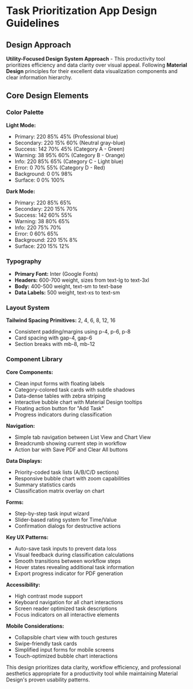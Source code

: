 # Task Prioritization App Design Guidelines

## Design Approach
**Utility-Focused Design System Approach** - This productivity tool prioritizes efficiency and data clarity over visual appeal. Following **Material Design** principles for their excellent data visualization components and clear information hierarchy.

## Core Design Elements

### Color Palette
**Light Mode:**
- Primary: 220 85% 45% (Professional blue)
- Secondary: 220 15% 60% (Neutral gray-blue)
- Success: 142 70% 45% (Category A - Green)
- Warning: 38 95% 60% (Category B - Orange) 
- Info: 220 85% 65% (Category C - Light blue)
- Error: 0 70% 55% (Category D - Red)
- Background: 0 0% 98%
- Surface: 0 0% 100%

**Dark Mode:**
- Primary: 220 85% 65%
- Secondary: 220 15% 70%
- Success: 142 60% 55%
- Warning: 38 80% 65%
- Info: 220 75% 70%
- Error: 0 60% 65%
- Background: 220 15% 8%
- Surface: 220 15% 12%

### Typography
- **Primary Font:** Inter (Google Fonts)
- **Headers:** 600-700 weight, sizes from text-lg to text-3xl
- **Body:** 400-500 weight, text-sm to text-base
- **Data Labels:** 500 weight, text-xs to text-sm

### Layout System
**Tailwind Spacing Primitives:** 2, 4, 6, 8, 12, 16
- Consistent padding/margins using p-4, p-6, p-8
- Card spacing with gap-4, gap-6
- Section breaks with mb-8, mb-12

### Component Library

**Core Components:**
- Clean input forms with floating labels
- Category-colored task cards with subtle shadows
- Data-dense tables with zebra striping
- Interactive bubble chart with Material Design tooltips
- Floating action button for "Add Task"
- Progress indicators during classification

**Navigation:**
- Simple tab navigation between List View and Chart View
- Breadcrumb showing current step in workflow
- Action bar with Save PDF and Clear All buttons

**Data Displays:**
- Priority-coded task lists (A/B/C/D sections)
- Responsive bubble chart with zoom capabilities
- Summary statistics cards
- Classification matrix overlay on chart

**Forms:**
- Step-by-step task input wizard
- Slider-based rating system for Time/Value
- Confirmation dialogs for destructive actions

**Key UX Patterns:**
- Auto-save task inputs to prevent data loss
- Visual feedback during classification calculations
- Smooth transitions between workflow steps
- Hover states revealing additional task information
- Export progress indicator for PDF generation

**Accessibility:**
- High contrast mode support
- Keyboard navigation for all chart interactions
- Screen reader optimized task descriptions
- Focus indicators on all interactive elements

**Mobile Considerations:**
- Collapsible chart view with touch gestures
- Swipe-friendly task cards
- Simplified input forms for mobile screens
- Touch-optimized bubble chart interactions

This design prioritizes data clarity, workflow efficiency, and professional aesthetics appropriate for a productivity tool while maintaining Material Design's proven usability patterns.